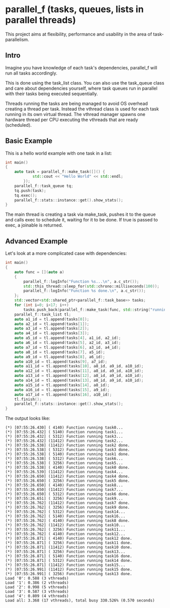 # parallel_f (tasks, queues, lists in parallel threads)

This project aims at flexibility, performance and usability in the area of task-parallelism.


## Intro

Imagine you have knowledge of each task's dependencies, parallel_f will run all tasks accordingly.

This is done using the task_list class. You can also use the task_queue class and care about dependencies yourself,
where task queues run in parallel with their tasks being executed sequentially.

Threads running the tasks are being managed to avoid OS overhead creating a thread per task. Instead the vthread class is used for each
task running in its own virtual thread. The vthread manager spawns one hardware thread per CPU executing the vthreads that are ready (scheduled).


## Basic Example

This is a hello world example with one task in a list:

```c++
int main()
{
	auto task = parallel_f::make_task([]() {
			std::cout << "Hello World" << std::endl;
		});
	parallel_f::task_queue tq;
	tq.push(task);
	tq.exec();
	parallel_f::stats::instance::get().show_stats();
}
```

The main thread is creating a task via make_task, pushes it to the queue and calls exec to schedule it, waiting for it to be done. If true is passed to exec, a joinable is returned.


## Advanced Example

Let's look at a more complicated case with dependencies:

```c++
int main()
{
	auto func = [](auto a)
	{
		parallel_f::logInfo("Function %s...\n", a.c_str());
		std::this_thread::sleep_for(std::chrono::milliseconds(100));
		parallel_f::logInfo("Function %s done.\n", a.c_str());
	};
	std::vector<std::shared_ptr<parallel_f::task_base>> tasks;
	for (int i=0; i<17; i++)
		tasks.push_back(parallel_f::make_task(func, std::string("running task") + std::to_string(i)));
	parallel_f::task_list tl;
	auto a1_id = tl.append(tasks[0]);
	auto a2_id = tl.append(tasks[1]);
	auto a3_id = tl.append(tasks[2]);
	auto a4_id = tl.append(tasks[3]);
	auto a5_id = tl.append(tasks[4], a1_id, a2_id);
	auto a6_id = tl.append(tasks[5], a2_id, a3_id);
	auto a7_id = tl.append(tasks[6], a3_id, a4_id);
	auto a8_id = tl.append(tasks[7], a5_id);
	auto a9_id = tl.append(tasks[8], a6_id);
	auto a10_id = tl.append(tasks[9], a7_id);
	auto a11_id = tl.append(tasks[10], a8_id, a9_id, a10_id);
	auto a12_id = tl.append(tasks[11], a8_id, a9_id, a10_id);
	auto a13_id = tl.append(tasks[12], a8_id, a9_id, a10_id);
	auto a14_id = tl.append(tasks[13], a8_id, a9_id, a10_id);
	auto a15_id = tl.append(tasks[14], a8_id);
	auto a16_id = tl.append(tasks[15], a9_id);
	auto a17_id = tl.append(tasks[16], a10_id);
	tl.finish();
	parallel_f::stats::instance::get().show_stats();
}
```

The output looks like:

```text
(*) [07:55:26.430] ( 4140) Function running task0...
(*) [07:55:26.432] ( 5140) Function running task1...
(*) [07:55:26.432] ( 5312) Function running task3...
(*) [07:55:26.432] (11412) Function running task2...
(*) [07:55:26.538] (11412) Function running task2 done.
(*) [07:55:26.538] ( 5312) Function running task3 done.
(*) [07:55:26.538] ( 5140) Function running task1 done.
(*) [07:55:26.538] ( 5312) Function running task6...
(*) [07:55:26.538] ( 3256) Function running task5...
(*) [07:55:26.538] ( 4140) Function running task0 done.
(*) [07:55:26.539] (11412) Function running task4...
(*) [07:55:26.650] (11412) Function running task4 done.
(*) [07:55:26.650] ( 3256) Function running task5 done.
(*) [07:55:26.650] ( 4140) Function running task8...
(*) [07:55:26.650] (11412) Function running task7...
(*) [07:55:26.650] ( 5312) Function running task6 done.
(*) [07:55:26.651] ( 3256) Function running task9...
(*) [07:55:26.762] (11412) Function running task7 done.
(*) [07:55:26.762] ( 3256) Function running task9 done.
(*) [07:55:26.762] ( 5312) Function running task14...
(*) [07:55:26.762] ( 5140) Function running task16...
(*) [07:55:26.762] ( 4140) Function running task8 done.
(*) [07:55:26.762] (11412) Function running task10...
(*) [07:55:26.762] ( 3256) Function running task11...
(*) [07:55:26.762] ( 4140) Function running task12...
(*) [07:55:26.871] ( 4140) Function running task12 done.
(*) [07:55:26.871] ( 3256) Function running task11 done.
(*) [07:55:26.871] (11412) Function running task10 done.
(*) [07:55:26.871] ( 3256) Function running task13...
(*) [07:55:26.871] ( 5140) Function running task16 done.
(*) [07:55:26.871] ( 5312) Function running task14 done.
(*) [07:55:26.871] (11412) Function running task15...
(*) [07:55:26.991] (11412) Function running task15 done.
(*) [07:55:26.991] ( 3256) Function running task13 done.
Load '0': 0.588 (3 vthreads)
Load '1': 0.386 (2 vthreads)
Load '2': 0.998 (5 vthreads)
Load '3': 0.587 (3 vthreads)
Load '4': 0.809 (4 vthreads)
Load all: 3.368 (17 vthreads), total busy 330.526% (0.570 seconds)
```
